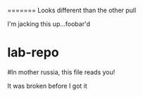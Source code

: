 
=======
Looks different than the other pull

I'm jacking this up...foobar'd
# lab-repo
#In mother russia, this file reads you!

It was broken before I got it
